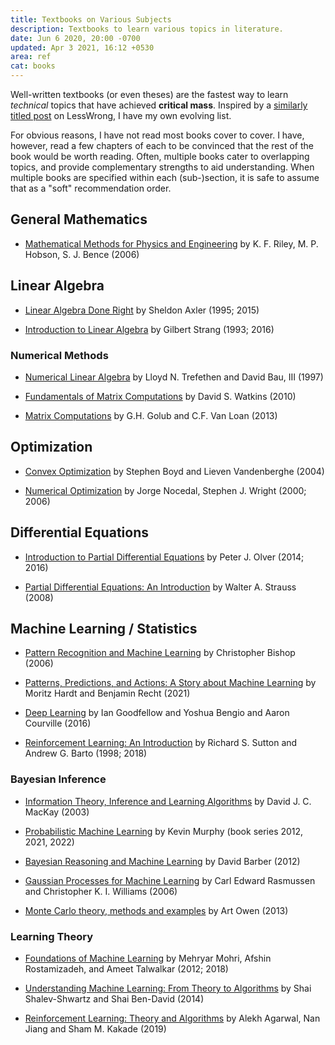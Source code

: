 ```yaml
---
title: Textbooks on Various Subjects
description: Textbooks to learn various topics in literature.
date: Jun 6 2020, 20:00 -0700
updated: Apr 3 2021, 16:12 +0530
area: ref
cat: books
---
```


Well-written textbooks (or even theses) are the fastest way to learn _technical_ topics that have achieved **critical mass**. Inspired by a [similarly titled post](https://www.lesswrong.com/posts/xg3hXCYQPJkwHyik2/the-best-textbooks-on-every-subject) on LessWrong, I have my own evolving list.

For obvious reasons, I have not read most books cover to cover. I
have, however, read a few chapters of each to be convinced that
the rest of the book would be worth reading. Often, multiple books
cater to overlapping topics, and provide complementary strengths
to aid understanding. When multiple books are specified within
each (sub-)section, it is safe to assume that as a "soft"
recommendation order.

## General Mathematics

- [Mathematical Methods for Physics and Engineering](https://luiarthur.github.io/assets/ams211/mathbook.pdf) by K. F. Riley, ‎M. P. Hobson, ‎S. J. Bence (2006)

## Linear Algebra

- [Linear Algebra Done Right](http://linear.axler.net) by Sheldon Axler (1995; 2015)

- [Introduction to Linear Algebra](https://math.mit.edu/~gs/linearalgebra/) by Gilbert Strang (1993; 2016)

### Numerical Methods

- [Numerical Linear Algebra](http://people.maths.ox.ac.uk/~trefethen/text.html) by Lloyd N. Trefethen and David Bau, III (1997)

- [Fundamentals of Matrix Computations](https://www.wiley.com/en-us/Fundamentals+of+Matrix+Computations%2C+3rd+Edition-p-9780470528334) by David S. Watkins (2010)

- [Matrix Computations](https://www.cs.cornell.edu/cv/GVL4/golubandvanloan.htm) by G.H. Golub and C.F. Van Loan (2013)

## Optimization

- [Convex Optimization](https://web.stanford.edu/~boyd/cvxbook/) by Stephen Boyd and Lieven Vandenberghe (2004)

- [Numerical Optimization](http://users.iems.northwestern.edu/~nocedal/book/num-opt.html) by Jorge Nocedal, Stephen J. Wright (2000; 2006)

## Differential Equations

- [Introduction to Partial Differential Equations](http://www-users.math.umn.edu/~olver/pde.html) by Peter J. Olver (2014; 2016)

- [Partial Differential Equations: An Introduction](https://www.wiley.com/en-in/Partial+Differential+Equations:+An+Introduction,+2nd+Edition-p-9780470054567) by Walter A. Strauss (2008)


## Machine Learning / Statistics

- [Pattern Recognition and Machine Learning](https://www.microsoft.com/en-us/research/publication/pattern-recognition-machine-learning/) by Christopher Bishop (2006)

- [Patterns, Predictions, and Actions: A Story about Machine Learning](https://mlstory.org) by Moritz Hardt and Benjamin Recht (2021)

- [Deep Learning](https://www.deeplearningbook.org) by Ian Goodfellow and Yoshua Bengio and Aaron Courville (2016)

- [Reinforcement Learning: An Introduction](http://incompleteideas.net/book/the-book-2nd.html) by Richard S. Sutton and Andrew G. Barto (1998; 2018)


### Bayesian Inference

- [Information Theory, Inference and Learning Algorithms](http://www.inference.org.uk/mackay/itila/) by David J. C. MacKay (2003)

- [Probabilistic Machine Learning](https://probml.github.io/pml-book/) by Kevin Murphy (book series 2012, 2021, 2022)

- [Bayesian Reasoning and Machine Learning](http://web4.cs.ucl.ac.uk/staff/D.Barber/pmwiki/pmwiki.php?n=Brml.HomePage) by David Barber (2012)

- [Gaussian Processes for Machine Learning](http://www.gaussianprocess.org/gpml/) by Carl Edward Rasmussen and Christopher K. I. Williams (2006)

- [Monte Carlo theory, methods and examples](http://statweb.stanford.edu/~owen/mc/) by Art Owen (2013)


### Learning Theory

- [Foundations of Machine Learning](https://cs.nyu.edu/~mohri/mlbook/) by Mehryar Mohri, Afshin Rostamizadeh, and Ameet Talwalkar (2012; 2018)

- [Understanding Machine Learning: From Theory to Algorithms](https://www.cs.huji.ac.il/~shais/UnderstandingMachineLearning/index.html) by Shai Shalev-Shwartz and Shai Ben-David (2014)

- [Reinforcement Learning: Theory and Algorithms](https://rltheorybook.github.io) by Alekh Agarwal, Nan Jiang and Sham M. Kakade (2019)
